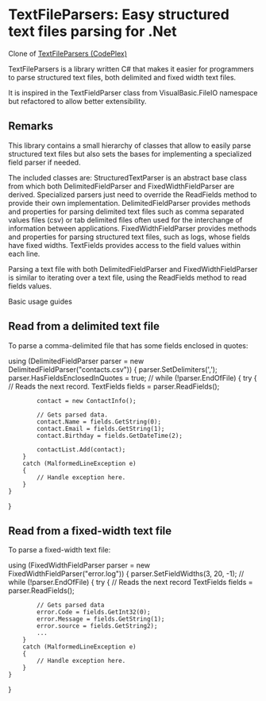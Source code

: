 TextFileParsers: Easy structured text files parsing for .Net
=================================

Clone of [TextFileParsers (CodePlex)](https://textfileparsers.codeplex.com)

TextFileParsers is a library written C# that makes it easier for programmers to parse structured text files, both delimited and fixed width text files.

It is inspired in the TextFieldParser class from VisualBasic.FileIO namespace but refactored to allow better extensibility.

Remarks
--------

This library contains a small hierarchy of classes that allow to easily parse structured text files but also sets the bases for implementing a specialized field parser if needed.

The included classes are:
StructuredTextParser is an abstract base class from which both DelimitedFieldParser and FixedWidthFieldParser are derived. Specialized parsers just need to override the ReadFields method to provide their own implementation.
DelimitedFieldParser provides methods and properties for parsing delimited text files such as comma separated values files (csv) or tab delimited files often used for the interchange of information between applications.
FixedWidthFieldParser provides methods and properties for parsing structured text files, such as logs, whose fields have fixed widths.
TextFields provides access to the field values within each line.

Parsing a text file with both DelimitedFieldParser and FixedWidthFieldParser is similar to iterating over a text file, using the ReadFields method to read fields values.

Basic usage guides

Read from a delimited text file
--------

To parse a comma-delimited file that has some fields enclosed in quotes:


using (DelimitedFieldParser parser = new DelimitedFieldParser("contacts.csv"))
{
	parser.SetDelimiters(',');
	parser.HasFieldsEnclosedInQuotes = true;
	//
	while (!parser.EndOfFile)
	{
		try
		{
			// Reads the next record.
			TextFields fields = parser.ReadFields();
			
			contact = new ContactInfo();

			// Gets parsed data.
			contact.Name = fields.GetString(0);
			contact.Email = fields.GetString(1);
			contact.Birthday = fields.GetDateTime(2);

			contactList.Add(contact);
		}
		catch (MalformedLineException e)
		{
			// Handle exception here.
		}
	}
}

Read from a fixed-width text file
--------

To parse a fixed-width text file:


using (FixedWidthFieldParser parser = new FixedWidthFieldParser("error.log"))
{
	parser.SetFieldWidths(3, 20, -1);
	//
	while (!parser.EndOfFile)
	{
		try
		{
			// Reads the next record
			TextFields fields = parser.ReadFields();
			
			// Gets parsed data
			error.Code = fields.GetInt32(0);
			error.Message = fields.GetString(1);
			error.source = fields.GetString2);
			...
		}
		catch (MalformedLineException e)
		{
			// Handle exception here.
		}
	}
}


